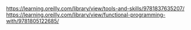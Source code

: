 https://learning.oreilly.com/library/view/tools-and-skills/9781837635207/
https://learning.oreilly.com/library/view/functional-programming-with/9781805122685/
